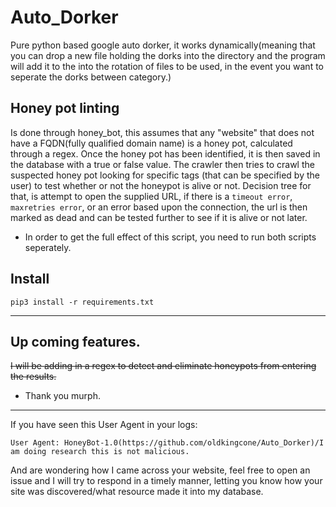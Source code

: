 # Auto_Dorker
Pure python based google auto dorker, it works dynamically(meaning that you can drop a new file holding the dorks into the directory and the program will add it to the into the rotation of files to be used, in the event you want to seperate the dorks between category.)

## Honey pot linting
Is done through honey_bot, this assumes that any "website" that does not have a FQDN(fully qualified domain name) is a honey pot, calculated through a regex. Once the honey pot has been identified, it is then saved in the database with a true or false value. The crawler then tries to crawl the suspected honey pot looking for specific tags (that can be specified by the user) to test whether or not the honeypot is alive or not. Decision tree for that, is attempt to open the supplied URL, if there is a `timeout error`, `maxretries error`, or an error based upon the connection, the url is then marked as dead and can be tested further to see if it is alive or not later.

- In order to get the full effect of this script, you need to run both scripts seperately.

## Install

`pip3 install -r requirements.txt`

---


## Up coming features.
~~I will be adding in a regex to detect and eliminate honeypots from entering the results.~~
  - Thank you murph.
  ---
  
  If you have seen this User Agent in your logs:
 
 `User Agent: HoneyBot-1.0(https://github.com/oldkingcone/Auto_Dorker)/I am doing research this is not malicious.` 
 
 And are wondering how I came across your website, feel free to open an issue and I will try to respond in a timely manner, letting you know how your site was discovered/what resource made it into my database.
  

